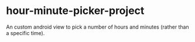 # hour-minute-picker-project
An custom android view to pick a number of hours and minutes (rather than a specific time).
